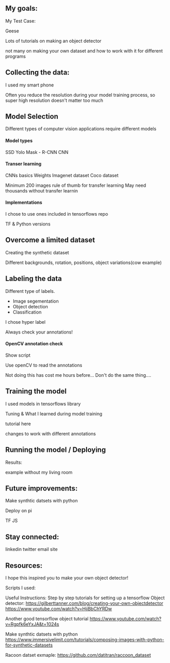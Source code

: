 ## My goals:

My Test Case:

Geese

Lots of tutorials on making an object detector

not many on making your own dataset and how to work with it for different programs


## Collecting the data:

I used my smart phone

Often you reduce the resolution during your model training process, so super high resolution doesn't matter too much


## Model Selection

Different types of computer vision applications require different models

#### Model types

SSD
Yolo
Mask - R-CNN
CNN

#### Transer learning

CNNs basics
Weights
Imagenet dataset
Coco dataset

Minimum 200 images rule of thumb for transfer learning
May need thousands without transfer learnin

#### Implementations

I chose to use ones included in tensorflows repo

TF & Python versions


## Overcome a limited dataset

Creating the synthetic dataset

Different backgrounds, rotation, positions, object variations(cow example)

## Labeling the data 

Different type of labels. 

- Image segementation
- Object detection
- Classification


I chose hyper label

Always check your annotations!

#### OpenCV annotation check

Show script 

Use openCV to read the annotations

Not doing this has cost me hours before... Don't do the same thing....

## Training the model

I used models in tensorflows library

Tuning & What I learned during model training

tutorial here

changes to work with different annotations


## Running the model / Deploying

Results:

example without my living room


## Future improvements:

Make synthtic datsets with python

Deploy on pi

TF JS

## Stay connected:

linkedin
twitter
email
site

## Resources:

I hope this inspired you to make your own object detector!

Scripts I used:



Useful Instructions:
Step by step tutorials for setting up a tensorflow Object detector:
https://gilberttanner.com/blog/creating-your-own-objectdetector
https://www.youtube.com/watch?v=HjiBbChYRDw

Another good tensorflow object tutorial
https://www.youtube.com/watch?v=Rgpfk6eYxJA&t=1024s

Make synthtic datsets with python
https://www.immersivelimit.com/tutorials/composing-images-with-python-for-synthetic-datasets

Racoon datset exmaple:
https://github.com/datitran/raccoon_dataset
